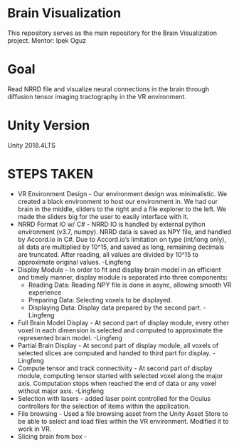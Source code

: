 # Brain Visualization
This repository serves as the main repository for the Brain Visualization project. Mentor: Ipek Oguz

# Goal
Read NRRD file and visualize neural connections in the brain through diffusion tensor imaging tractography in the VR environment.

# Unity Version
Unity 2018.4LTS

# STEPS TAKEN 
* VR Environment Design - Our environment design was minimalistic. We created a black environment to host our environment in. We had our brain in the middle, sliders to the right and a file explorer to the left. We made the sliders big for the user to easily interface with it.
* NRRD Format IO w/ C# - NRRD IO is handled by external python environment (v3.7, numpy). NRRD data is saved as NPY file, and handled by Accord.io in C#. Due to Accord.io’s limitation on type (int/long only), all data are multiplied by 10^15, and saved as long, remaining decimals are truncated. After reading, all values are divided by 10^15 to approximate original values. -Lingfeng
* Display Module - In order to fit and display brain model in an efficient and timely manner, display module is separated into three components:
  * Reading Data: Reading NPY file is done in async, allowing smooth VR experience
  * Preparing Data: Selecting voxels to be displayed.
  * Displaying Data: Display data prepared by the second part. -Lingfeng
* Full Brain Model Display - At second part of display module, every other voxel in each dimension is selected and computed to approximate the represented brain model. -Lingfeng
* Partial Brain Display - At second part of display module, all voxels of selected slices are computed and handed to third part for display. -Lingfeng
* Compute tensor and track connectivity - At second part of display module, computing tensor started with selected voxel along the major axis. Computation stops when reached the end of data or any voxel without major axis. -Lingfeng
* Selection with lasers -  added laser point controlled for the Oculus controllers for the selection of items within the application.  
* File browsing - Used a file browsing asset from the Unity Asset Store to be able to select and load files within the VR environment. Modified it to work in VR.
* Slicing brain from box -
